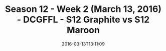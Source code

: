 ---
title: Season 12 - Week 2 (March 13, 2016) - DCGFFL - S12 Graphite vs S12 Maroon
teams-score:
- team: _teams/s12-graphite.md
  score: 30
- team: _teams/s12-maroon.md
  score: 12
mvp: Kevin K. (Graphite); George G. (Maroon)
game-ball: BJ B. (Graphite); Zach ((Maroon)
sportsperson: ''
season: 12
week: 2
date: '2016-03-13T13:11:09'
pageid: season-12-week-2-march-13-2016-4184-vs-4180
---